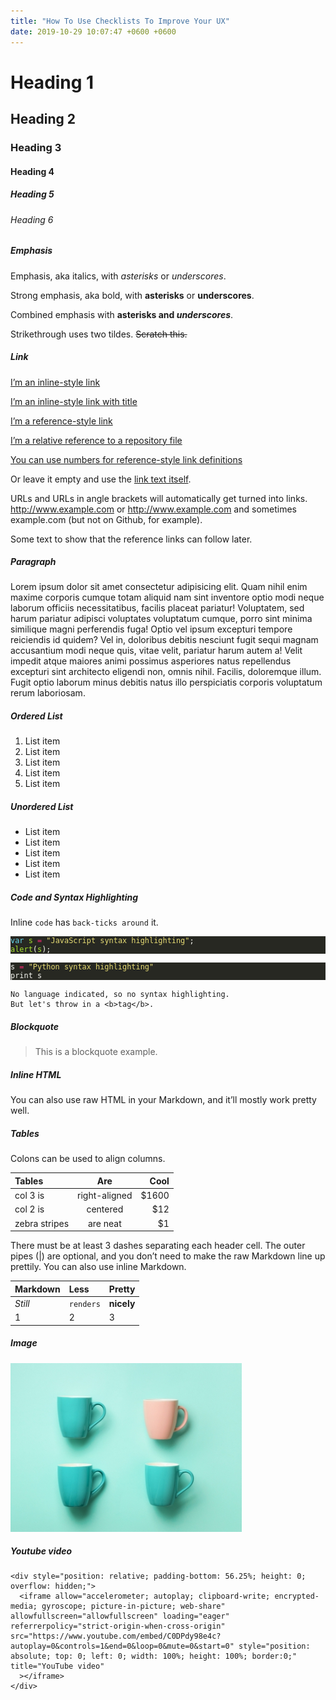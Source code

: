 ```yaml
---
title: "How To Use Checklists To Improve Your UX"
date: 2019-10-29 10:07:47 +0600 +0600
---
```


<h1 id="heading-1">Heading 1</h1>
<h2 id="heading-2">Heading 2</h2>
<h3 id="heading-3">Heading 3</h3>
<h4 id="heading-4">Heading 4</h4>
<h5 id="heading-5">Heading 5</h5>
<h6 id="heading-6">Heading 6</h6>
<!-- raw HTML omitted -->
<h5 id="emphasis">Emphasis</h5>
<p>Emphasis, aka italics, with <em>asterisks</em> or <em>underscores</em>.</p>
<p>Strong emphasis, aka bold, with <strong>asterisks</strong> or <strong>underscores</strong>.</p>
<p>Combined emphasis with <strong>asterisks and <em>underscores</em></strong>.</p>
<p>Strikethrough uses two tildes. <del>Scratch this.</del></p>
<!-- raw HTML omitted -->
<h5 id="link">Link</h5>
<p><a href="https://www.google.com">I&rsquo;m an inline-style link</a></p>
<p><a href="https://www.google.com" title="Google's Homepage">I&rsquo;m an inline-style link with title</a></p>
<p><a href="https://www.mozilla.org">I&rsquo;m a reference-style link</a></p>
<p><a href="../blob/master/LICENSE">I&rsquo;m a relative reference to a repository file</a></p>
<p><a href="http://slashdot.org">You can use numbers for reference-style link definitions</a></p>
<p>Or leave it empty and use the <a href="http://www.reddit.com">link text itself</a>.</p>
<p>URLs and URLs in angle brackets will automatically get turned into links.
<a href="http://www.example.com">http://www.example.com</a> or <a href="http://www.example.com">http://www.example.com</a> and sometimes
example.com (but not on Github, for example).</p>
<p>Some text to show that the reference links can follow later.</p>
<!-- raw HTML omitted -->
<h5 id="paragraph">Paragraph</h5>
<p>Lorem ipsum dolor sit amet consectetur adipisicing elit. Quam nihil enim maxime corporis cumque totam aliquid nam sint inventore optio modi neque laborum officiis necessitatibus, facilis placeat pariatur! Voluptatem, sed harum pariatur adipisci voluptates voluptatum cumque, porro sint minima similique magni perferendis fuga! Optio vel ipsum excepturi tempore reiciendis id quidem? Vel in, doloribus debitis nesciunt fugit sequi magnam accusantium modi neque quis, vitae velit, pariatur harum autem a! Velit impedit atque maiores animi possimus asperiores natus repellendus excepturi sint architecto eligendi non, omnis nihil. Facilis, doloremque illum. Fugit optio laborum minus debitis natus illo perspiciatis corporis voluptatum rerum laboriosam.</p>
<!-- raw HTML omitted -->
<h5 id="ordered-list">Ordered List</h5>
<ol>
<li>List item</li>
<li>List item</li>
<li>List item</li>
<li>List item</li>
<li>List item</li>
</ol>
<h5 id="unordered-list">Unordered List</h5>
<ul>
<li>List item</li>
<li>List item</li>
<li>List item</li>
<li>List item</li>
<li>List item</li>
</ul>
<!-- raw HTML omitted -->
<h5 id="code-and-syntax-highlighting">Code and Syntax Highlighting</h5>
<p>Inline <code>code</code> has <code>back-ticks around</code> it.</p>
<div class="highlight"><pre tabindex="0" style="color:#f8f8f2;background-color:#272822;-moz-tab-size:4;-o-tab-size:4;tab-size:4;"><code class="language-javascript" data-lang="javascript"><span style="display:flex;"><span><span style="color:#66d9ef">var</span> <span style="color:#a6e22e">s</span> <span style="color:#f92672">=</span> <span style="color:#e6db74">&#34;JavaScript syntax highlighting&#34;</span>;
</span></span><span style="display:flex;"><span><span style="color:#a6e22e">alert</span>(<span style="color:#a6e22e">s</span>);
</span></span></code></pre></div><div class="highlight"><pre tabindex="0" style="color:#f8f8f2;background-color:#272822;-moz-tab-size:4;-o-tab-size:4;tab-size:4;"><code class="language-python" data-lang="python"><span style="display:flex;"><span>s <span style="color:#f92672">=</span> <span style="color:#e6db74">&#34;Python syntax highlighting&#34;</span>
</span></span><span style="display:flex;"><span>print s
</span></span></code></pre></div><pre tabindex="0"><code>No language indicated, so no syntax highlighting. 
But let&#39;s throw in a &lt;b&gt;tag&lt;/b&gt;.
</code></pre><!-- raw HTML omitted -->
<h5 id="blockquote">Blockquote</h5>
<blockquote>
<p>This is a blockquote example.</p>
</blockquote>
<!-- raw HTML omitted -->
<h5 id="inline-html">Inline HTML</h5>
<p>You can also use raw HTML in your Markdown, and it&rsquo;ll mostly work pretty well.</p>
<!-- raw HTML omitted -->
<!-- raw HTML omitted -->
<!-- raw HTML omitted -->
<h5 id="tables">Tables</h5>
<p>Colons can be used to align columns.</p>
<table>
  <thead>
      <tr>
          <th style="text-align: left">Tables</th>
          <th style="text-align: center">Are</th>
          <th style="text-align: right">Cool</th>
      </tr>
  </thead>
  <tbody>
      <tr>
          <td style="text-align: left">col 3 is</td>
          <td style="text-align: center">right-aligned</td>
          <td style="text-align: right">$1600</td>
      </tr>
      <tr>
          <td style="text-align: left">col 2 is</td>
          <td style="text-align: center">centered</td>
          <td style="text-align: right">$12</td>
      </tr>
      <tr>
          <td style="text-align: left">zebra stripes</td>
          <td style="text-align: center">are neat</td>
          <td style="text-align: right">$1</td>
      </tr>
  </tbody>
</table>
<p>There must be at least 3 dashes separating each header cell.
The outer pipes (|) are optional, and you don&rsquo;t need to make the
raw Markdown line up prettily. You can also use inline Markdown.</p>
<table>
  <thead>
      <tr>
          <th style="text-align: left">Markdown</th>
          <th style="text-align: left">Less</th>
          <th style="text-align: left">Pretty</th>
      </tr>
  </thead>
  <tbody>
      <tr>
          <td style="text-align: left"><em>Still</em></td>
          <td style="text-align: left"><code>renders</code></td>
          <td style="text-align: left"><strong>nicely</strong></td>
      </tr>
      <tr>
          <td style="text-align: left">1</td>
          <td style="text-align: left">2</td>
          <td style="text-align: left">3</td>
      </tr>
  </tbody>
</table>
<!-- raw HTML omitted -->
<h5 id="image">Image</h5>
<p><img src="../../images/post/post-1.jpg" alt="image"></p>
<!-- raw HTML omitted -->
<h5 id="youtube-video">Youtube video</h5>


    
    <div style="position: relative; padding-bottom: 56.25%; height: 0; overflow: hidden;">
      <iframe allow="accelerometer; autoplay; clipboard-write; encrypted-media; gyroscope; picture-in-picture; web-share" allowfullscreen="allowfullscreen" loading="eager" referrerpolicy="strict-origin-when-cross-origin" src="https://www.youtube.com/embed/C0DPdy98e4c?autoplay=0&controls=1&end=0&loop=0&mute=0&start=0" style="position: absolute; top: 0; left: 0; width: 100%; height: 100%; border:0;" title="YouTube video"
      ></iframe>
    </div>


